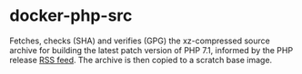 # docker-php-src
Fetches, checks (SHA) and verifies (GPG) the xz-compressed source archive for building the latest patch version of PHP 7.1, informed by the PHP release [RSS feed](https://secure.php.net/releases/feed.php). The archive is then copied to a scratch base image.
